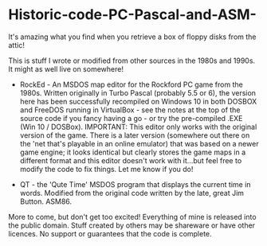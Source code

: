 # Historic-code-PC-Pascal-and-ASM-

It's amazing what you find when you retrieve a box of floppy disks from the attic!

This is stuff I wrote or modified from other sources in the 1980s and 1990s. It might as well live on somewhere!

* RockEd - An MSDOS map editor for the Rockford PC game from the 1980s. Written originally in Turbo Pascal (probably 5.5 or 6), the version here has been successfully recompiled on Windows 10 in both DOSBOX and FreeDOS running in VirtualBox - see the notes at the top of the source code if you fancy having a go - or try the pre-compiled .EXE (Win 10 / DOSBox). IMPORTANT: This editor only works with the original version of the game. There is a later version (somewhere out there on the 'net that's playable in an online emulator) that was based on a newer game engine; it looks identical but clearly stores the game maps in a different format and this editor doesn't work with it...but feel free to modify the code to fix things. Let me know if you do!

* QT - the 'Qute Time' MSDOS program that displays the current time in words. Modified from the original code written by the late, great Jim Button. ASM86.

More to come, but don't get too excited! Everything of mine is released into the public domain. Stuff created by others may be shareware or have other licences. No support or guarantees that the code is complete.
